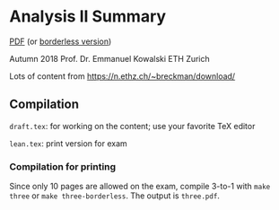 # Analysis II Summary

[PDF](https://github.com/mmathys/analysis-ii-summary/raw/master/dist/three.pdf) (or [borderless version](https://github.com/mmathys/analysis-ii-summary/raw/master/dist/three-borderless.pdf))

Autumn 2018 Prof. Dr. Emmanuel Kowalski ETH Zurich

Lots of content from https://n.ethz.ch/~breckman/download/

## Compilation

`draft.tex`: for working on the content; use your favorite TeX editor

`lean.tex`: print version for exam

### Compilation for printing
Since only 10 pages are allowed on the exam, compile 3-to-1 with `make three` or `make three-borderless`. The output is `three.pdf`.
